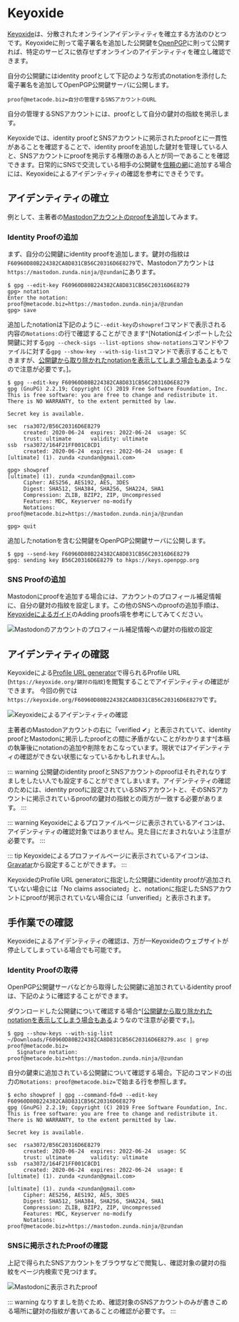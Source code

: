 # Keyoxide
[Keyoxide](https://keyoxide.org/)は、分散されたオンラインアイデンティティを確立する方法のひとつです。Keyoxideに則って電子署名を追加した公開鍵を[OpenPGP](../openpgp/)に則って公開すれば、特定のサービスに依存せずオンラインのアイデンティティを確立し確認できます。

自分の公開鍵にはidentity proofとして下記のような形式のnotationを添付した電子署名を追加してOpenPGP公開鍵サーバに公開します。

```
proof@metacode.biz=自分の管理するSNSアカウントのURL
```

自分の管理するSNSアカウントには、proofとして自分の鍵対の指紋を掲示します。

Keyoxideでは、identity proofとSNSアカウントに掲示されたproofとに一貫性があることを確認することで、identity proofを追加した鍵対を管理している人と、SNSアカウントにproofを掲示する権限のある人とが同一であることを確認できます。日常的にSNSで交流している相手の公開鍵を[信頼の網](../OpenPGP/wot.md#openpgpによる信頼の網)に追加する場合には、Keyoxideによるアイデンティティの確認を参考にできそうです。

## アイデンティティの確立
例として、主著者の[Mastodonアカウントのproofを追加](https://keyoxide.org/guides/mastodon)してみます。

### Identity Proofの追加
まず、自分の公開鍵にidentity proofを追加します。鍵対の指紋は`F60960D80B224382CA8D831CB56C20316D6E8279`で、Mastodonアカウントは`https://mastodon.zunda.ninja/@zundan`にあります。

```
$ gpg --edit-key F60960D80B224382CA8D831CB56C20316D6E8279
gpg> notation
Enter the notation: proof@metacode.biz=https://mastodon.zunda.ninja/@zundan
gpg> save
```

追加したnotationは下記のように`--edit-key`の`showpref`コマンドで表示される内容の`Notations:`の行で確認することができます^[Notationはインポートした公開鍵に対する`gpg --check-sigs --list-options show-notations`コマンドやファイルに対する`gpg --show-key --with-sig-list`コマンドで表示することもできますが、[公開鍵から取り除かれたnotationを表示してしまう場合もある](https://zenn.dev/zunda/scraps/b93fa981ee68d2#comment-30a11b4c0a465c)ようなので注意が必要です。]。

```
$ gpg --edit-key F60960D80B224382CA8D831CB56C20316D6E8279
gpg (GnuPG) 2.2.19; Copyright (C) 2019 Free Software Foundation, Inc.
This is free software: you are free to change and redistribute it.
There is NO WARRANTY, to the extent permitted by law.

Secret key is available.

sec  rsa3072/B56C20316D6E8279
     created: 2020-06-24  expires: 2022-06-24  usage: SC
     trust: ultimate      validity: ultimate
ssb  rsa3072/164F21FF001C8CD1
     created: 2020-06-24  expires: 2022-06-24  usage: E
[ultimate] (1). zunda <zundan@gmail.com>

gpg> showpref
[ultimate] (1). zunda <zundan@gmail.com>
     Cipher: AES256, AES192, AES, 3DES
     Digest: SHA512, SHA384, SHA256, SHA224, SHA1
     Compression: ZLIB, BZIP2, ZIP, Uncompressed
     Features: MDC, Keyserver no-modify
     Notations: proof@metacode.biz=https://mastodon.zunda.ninja/@zundan

gpg> quit
```

追加したnotationを含む公開鍵をOpenPGP公開鍵サーバに公開します。

```
$ gpg --send-key F60960D80B224382CA8D831CB56C20316D6E8279
gpg: sending key B56C20316D6E8279 to hkps://keys.openpgp.org
```

### SNS Proofの追加
Mastodonにproofを追加する場合には、アカウントのプロフィール補足情報に、自分の鍵対の指紋を設定します。この他のSNSへのproofの追加手順は、[Keyoxideによるガイド](https://keyoxide.org/guides)のAdding proofs項を参考にしてみてください。

![Mastodonのアカウントのプロフィール補足情報への鍵対の指紋の設定](/keyoxide-add-proof.png)

## アイデンティティの確認
Keyoxideによる[Profile URL generator](https://keyoxide.org/util/profile-url)で得られるProfile URL (`https://keyoxide.org/鍵対の指紋`)を閲覧することでアイデンティティの確認ができます。 今回の例では`https://keyoxide.org/F60960D80B224382CA8D831CB56C20316D6E8279`です。

![Keyoxideによるアイデンティティの確認](/keyoxide-verified.png)

主著者のMastodonアカウントの右に「verified ✔」と表示されていて、identity proofとMastodonに掲示したproofとの間に矛盾がないことがわかります^[本稿の執筆後にnotationの追加や削除をおこなっています。現状ではアイデンティティの確認ができない状態になっているかもしれません。]。

::: warning
公開鍵のidentity proofとSNSアカウントのproofはそれぞれなりすましをしたい人でも設定することができてしまいます。アイデンティティの確認のためには、identity proofに設定されているSNSアカウントと、そのSNSアカウントに掲示されているproofの鍵対の指紋との両方が一致する必要があります。
:::

::: warning
Keyoxideによるプロファイルページに表示されているアイコンは、アイデンティティの確認対象ではありません。見た目にだまされないよう注意が必要です。
:::

::: tip
Keyoxideによるプロファイルページに表示されているアイコンは、[Gravatar](https://ja.gravatar.com/)から設定することができます。
:::

KeyoxideのProfile URL generatorに指定した公開鍵にidentity proofが追加されていない場合には「No claims associated」と、notationに指定したSNSアカウントにproofが掲示されていない場合には「unverified」と表示されます。

## 手作業での確認
Keyoxideによるアイデンティティの確認は、万が一Keyoxideのウェブサイトが停止してしまっている場合でも可能です。

### Identity Proofの取得
OpenPGP公開鍵サーバなどから取得した公開鍵に追加されているidentity proofは、下記のように確認することができます。

ダウンロードした公開鍵について確認する場合^[[公開鍵から取り除かれたnotationを表示してしまう場合もある](https://zenn.dev/zunda/scraps/b93fa981ee68d2#comment-30a11b4c0a465c)ようなので注意が必要です。]。

```
$ gpg --show-keys --with-sig-list ~/Downloads/F60960D80B224382CA8D831CB56C20316D6E8279.asc | grep proof@metacode.biz=
   Signature notation: proof@metacode.biz=https://mastodon.zunda.ninja/@zundan
```

自分の鍵束に追加されている公開鍵について確認する場合。下記のコマンドの出力の`Notations: proof@metacode.biz=`で始まる行を参照します。

```
$ echo showpref | gpg --command-fd=0 --edit-key F60960D80B224382CA8D831CB56C20316D6E8279
gpg (GnuPG) 2.2.19; Copyright (C) 2019 Free Software Foundation, Inc.
This is free software: you are free to change and redistribute it.
There is NO WARRANTY, to the extent permitted by law.

Secret key is available.

sec  rsa3072/B56C20316D6E8279
     created: 2020-06-24  expires: 2022-06-24  usage: SC
     trust: ultimate      validity: ultimate
ssb  rsa3072/164F21FF001C8CD1
     created: 2020-06-24  expires: 2022-06-24  usage: E
[ultimate] (1). zunda <zundan@gmail.com>

[ultimate] (1). zunda <zundan@gmail.com>
     Cipher: AES256, AES192, AES, 3DES
     Digest: SHA512, SHA384, SHA256, SHA224, SHA1
     Compression: ZLIB, BZIP2, ZIP, Uncompressed
     Features: MDC, Keyserver no-modify
     Notations: proof@metacode.biz=https://mastodon.zunda.ninja/@zundan

```

### SNSに掲示されたProofの確認
上記で得られたSNSアカウントをブラウザなどで閲覧し、確認対象の鍵対の指紋をページ内検索で見つけます。

![Mastodonに表示されたproof](/keyoxide-sns-proof.png)

::: warning
なりすましを防ぐため、確認対象のSNSアカウントのみが書きこめる場所に鍵対の指紋が書いてあることの確認が必要です。
:::
